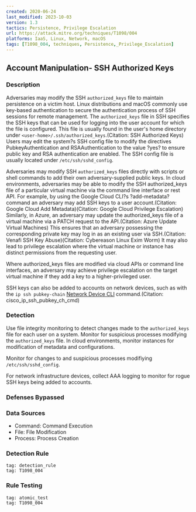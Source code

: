 ```yaml
---
created: 2020-06-24
last_modified: 2023-10-03
version: 1.3
tactics: Persistence, Privilege Escalation
url: https://attack.mitre.org/techniques/T1098/004
platforms: IaaS, Linux, Network, macOS
tags: [T1098_004, techniques, Persistence,_Privilege_Escalation]
---
```


## Account Manipulation- SSH Authorized Keys

### Description

Adversaries may modify the SSH <code>authorized_keys</code> file to maintain persistence on a victim host. Linux distributions and macOS commonly use key-based authentication to secure the authentication process of SSH sessions for remote management. The <code>authorized_keys</code> file in SSH specifies the SSH keys that can be used for logging into the user account for which the file is configured. This file is usually found in the user's home directory under <code>&lt;user-home&gt;/.ssh/authorized_keys</code>.(Citation: SSH Authorized Keys) Users may edit the system?s SSH config file to modify the directives PubkeyAuthentication and RSAAuthentication to the value ?yes? to ensure public key and RSA authentication are enabled. The SSH config file is usually located under <code>/etc/ssh/sshd_config</code>.

Adversaries may modify SSH <code>authorized_keys</code> files directly with scripts or shell commands to add their own adversary-supplied public keys. In cloud environments, adversaries may be able to modify the SSH authorized_keys file of a particular virtual machine via the command line interface or rest API. For example, by using the Google Cloud CLI?s ?add-metadata? command an adversary may add SSH keys to a user account.(Citation: Google Cloud Add Metadata)(Citation: Google Cloud Privilege Escalation) Similarly, in Azure, an adversary may update the authorized_keys file of a virtual machine via a PATCH request to the API.(Citation: Azure Update Virtual Machines) This ensures that an adversary possessing the corresponding private key may log in as an existing user via SSH.(Citation: Venafi SSH Key Abuse)(Citation: Cybereason Linux Exim Worm) It may also lead to privilege escalation where the virtual machine or instance has distinct permissions from the requesting user.

Where authorized_keys files are modified via cloud APIs or command line interfaces, an adversary may achieve privilege escalation on the target virtual machine if they add a key to a higher-privileged user. 

SSH keys can also be added to accounts on network devices, such as with the `ip ssh pubkey-chain` [Network Device CLI](https://attack.mitre.org/techniques/T1059/008) command.(Citation: cisco_ip_ssh_pubkey_ch_cmd)

### Detection

Use file integrity monitoring to detect changes made to the <code>authorized_keys</code> file for each user on a system. Monitor for suspicious processes modifying the <code>authorized_keys</code> file. In cloud environments, monitor instances for modification of metadata and configurations.

Monitor for changes to and suspicious processes modifiying <code>/etc/ssh/sshd_config</code>.

For network infrastructure devices, collect AAA logging to monitor for rogue SSH keys being added to accounts.

### Defenses Bypassed



### Data Sources

  - Command: Command Execution
  -  File: File Modification
  -  Process: Process Creation
### Detection Rule

```query
tag: detection_rule
tag: T1098_004
```

### Rule Testing

```query
tag: atomic_test
tag: T1098_004
```
